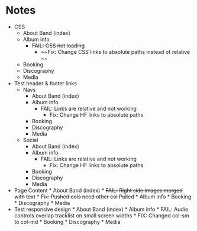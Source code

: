 # Notes
* CSS
    * About Band (index)
    * Album info
        * ~~FAIL: CSS not loading~~
            * ~~Fix: Change CSS links to absolute paths instead of relative ~~
    * Booking
    * Discography
    * Media 
* Test header & footer links
    * Navs
        * About Band (index)
        * Album info
            * FAIL: Links are relative and not working
                * Fix: Change HF links to absolute paths
        * Booking
        * Discography
        * Media  
    * Social
        * About Band (index)
        * Album info
            * FAIL: Links are relative and not working
                * Fix: Change HF links to absolute paths
        * Booking
        * Discography
        * Media 
* Page Content
        * About Band (index)
            * ~~FAIL: Right side images merged with text~~
                * ~~Fix: Pushed cols need other col Pulled~~
        * Album info
        * Booking
        * Discography
        * Media 
* Test responsive design
        * About Band (index)
        * Album info
            * FAIL: Audio controls overlap tracklist on small screen widths
                * FIX: Changed col-sm to col-md
        * Booking
        * Discography
        * Media 